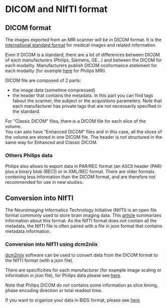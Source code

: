 # DICOM and NIfTI format

## DICOM format 

The images exported from an MRI scanner will be in DICOM format. 
It is the [international standard format](https://www.dicomstandard.org) for medical images and related information. 

Even if DICOM is a standard, there are a lot of differences between DICOM of each manufacturers (Philips, Siemens, GE...) and between the DICOM for each modality. 
Manufacturers publish DICOM conformance statement for each modality (for example [here](https://www.usa.philips.com/healthcare/resources/support-documentation/dicom-magnetic-resonance-imaging) for Philips MRI).

DICOM file are composed of 2 parts: 

- the image data (sometime compressed)
- the header that contains the metadata. In this part you can find tags fabout the scanner, the subject or the acquistions parameters. Note that each manufacturer has private tags that are not necessarily specified in the standard.

For "Classic DICOM" files, there is a DICOM file for each slice of the volume.  
You can aslo have "Enhanced DICOM" files and in this case, all the slices of the volume are stored in one DICOM file. The header is not structured in the same way for Enhanced and Classic DICOM.


### Others Philips data
Philips also allows to export data in PAR/REC format (an ASCII header (PAR) plus a binary blob (REC)) or in XML/REC format. There are older formats contening less information than the DICOM format, and are therefore not recommended for use in new studies.

## Conversion into NIfTI 

The Neuroimaging Informatics Technology Initiative (NIfTI) is an open file format commonly used to store brain imaging data. This [article](https://brainder.org/2012/09/23/the-nifti-file-format/) summarizes information about this format. As the NIfTI format does not contain all the metadata, the NIfTI file is often paired with a file in json format that contains metadata information.


### Conversion into NIfTI using dcm2niix 
[dcm2niix](https://github.com/rordenlab/dcm2niix) software can be used to convert data from the DICOM format to the NIfTI format (with a json file).

There are specificities for each manufacturer (for example image scaling or information in json file), for Philips data please see [here](https://github.com/rordenlab/dcm2niix/blob/master/Philips/README.md).

Note that Philips DICOM do not contains some information as slice timing, phase encoding direction or total readout time.


If you want to organize your data in BIDS format, please see [here](BIDS.md)

